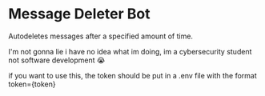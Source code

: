 # Message Deleter Bot

Autodeletes messages after a specified amount of time. 

I'm not gonna lie i have no idea what im doing, im a cybersecurity student not software development :sob: 

if you want to use this, the token should be put in a .env file with the format token={token}


